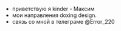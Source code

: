 - приветствую я kinder - Максим 
- мои направления doxing design.
- связь со мной в телеграме @Error_220
<!---
Lampyreiss/Lampyreiss is a ✨ special ✨ repository because its `README.md` (this file) appears on your GitHub profile.
You can click the Preview link to take a look at your changes.
--->
